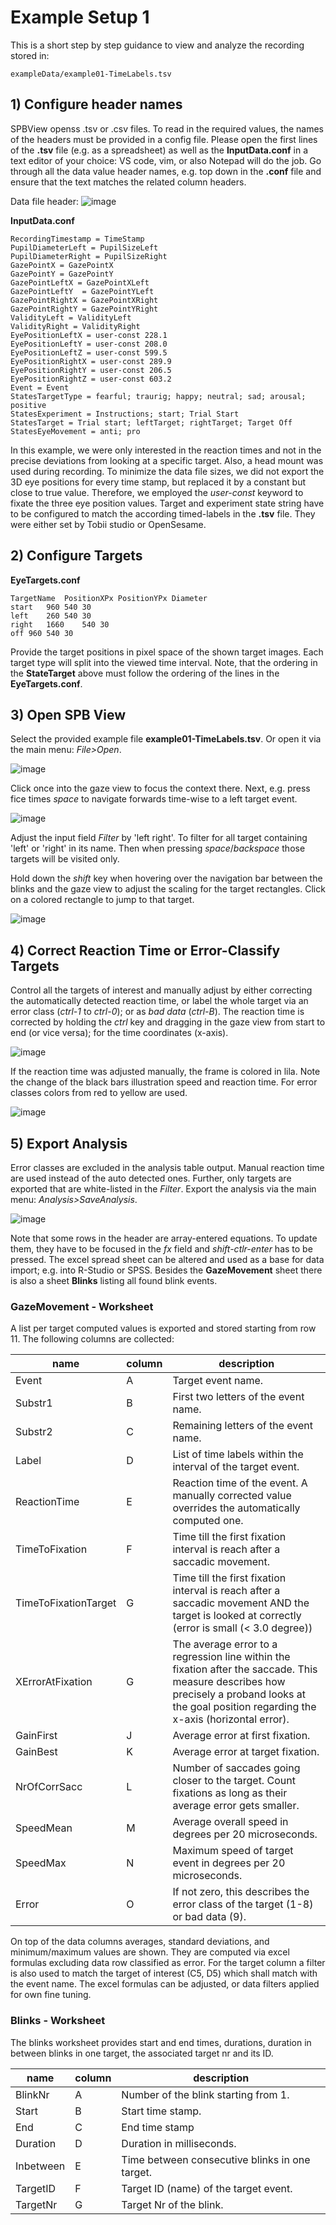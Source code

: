 # Example Setup 1
This is a short step by step guidance to view and analyze the recording stored in:  
```
exampleData/example01-TimeLabels.tsv
```


## 1) Configure header names

SPBView openss .tsv or .csv files. To read in the required values, the names of the headers must be provided in a config file. 
Please open the first lines of the __.tsv__ file (e.g. as a spreadsheet) as well as the __InputData.conf__ in a text editor of your choice: VS code, vim, or also Notepad will do the job.
Go through all the data value header names, e.g. top down in the __.conf__ file and ensure that the text matches the related column headers.

Data file header:
![image](https://github.com/user-attachments/assets/fc33e94a-3954-4b97-bb35-3a124b43d7d1)

__InputData.conf__
```
RecordingTimestamp = TimeStamp
PupilDiameterLeft = PupilSizeLeft
PupilDiameterRight = PupilSizeRight
GazePointX = GazePointX
GazePointY = GazePointY
GazePointLeftX = GazePointXLeft
GazePointLeftY  = GazePointYLeft
GazePointRightX = GazePointXRight
GazePointRightY = GazePointYRight
ValidityLeft = ValidityLeft
ValidityRight = ValidityRight
EyePositionLeftX = user-const 228.1
EyePositionLeftY = user-const 208.0
EyePositionLeftZ = user-const 599.5
EyePositionRightX = user-const 289.9
EyePositionRightY = user-const 206.5
EyePositionRightZ = user-const 603.2
Event = Event
StatesTargetType = fearful; traurig; happy; neutral; sad; arousal; positive
StatesExperiment = Instructions; start; Trial Start
StatesTarget = Trial start; leftTarget; rightTarget; Target Off
StatesEyeMovement = anti; pro
```
In this example, we were only interested in the reaction times and not in the precise deviations from looking at a specific target. Also, a head mount was used during recording. To minimize the data file sizes, we did not export the 3D eye positions for every time stamp, but replaced it by a constant but close to true value. Therefore, we employed the _user-const_ keyword to fixate the three eye position values.
Target and experiment state string have to be configured to match the according timed-labels in the __.tsv__ file. They were either set by Tobii studio or OpenSesame. 


## 2) Configure Targets
__EyeTargets.conf__
```
TargetName	PositionXPx	PositionYPx	Diameter
start	960	540	30
left	260	540	30
right	1660	540	30
off	960	540	30
```
Provide the target positions in pixel space of the shown target images. Each target type will split into the viewed time interval. Note, that the ordering in the __StateTarget__ above must follow the ordering of the lines in the __EyeTargets.conf__.


## 3) Open SPB View

Select the provided example file __example01-TimeLabels.tsv__. Or open it via the main menu: _File>Open_.

 ![image](https://github.com/user-attachments/assets/161f597f-84fa-453b-a7bc-7423c459cc40)

 Click once into the gaze view to focus the context there. Next, e.g. press fice times _space_ to navigate forwards time-wise to a left target event.

 ![image](https://github.com/user-attachments/assets/3779e3c2-f2e5-45a6-818a-9204c2a405c6)

Adjust the input field _Filter_ by 'left right'. To filter for all target containing 'left' or 'right' in its name. Then when pressing _space_/_backspace_ those targets will be visited only.

 Hold down the _shift_ key when hovering over the navigation bar between the blinks and the gaze view to adjust the scaling for the target rectangles. Click on a colored rectangle to jump to that target.
 
 ![image](https://github.com/user-attachments/assets/13dbbe16-ada1-41e1-b768-fe5173482ca8)


## 4) Correct Reaction Time or Error-Classify Targets

Control all the targets of interest and manually adjust by either correcting the automatically detected reaction time, or label the whole target via an error class (_ctrl-1_ to _ctrl-0_); or as _bad data_ (_ctrl-B_). The reaction time is corrected by holding the _ctrl_ key and dragging in the gaze view from start to end (or vice versa); for the time coordinates (x-axis).

![image](https://github.com/user-attachments/assets/138797bf-8bdd-4e97-af86-6a66fd23a417)

If the reaction time was adjusted manually, the frame is colored in lila. Note the change of the black bars illustration speed and reaction time. For error classes colors from red to yellow are used.

![image](https://github.com/user-attachments/assets/cfa3e14e-68e9-4409-bed5-690e129ea7aa)


## 5) Export Analysis

Error classes are excluded in the analysis table output. Manual reaction time are used instead of the auto detected ones. Further, only targets are exported that are white-listed in the _Filter_.
Export the analysis via the main menu: _Analysis>SaveAnalysis_.

![image](https://github.com/user-attachments/assets/95738e8e-a627-478c-99cb-4fc528b58c31)

Note that some rows in the header are array-entered equations. To update them, they have to be focused in the _fx_ field and _shift-ctlr-enter_ has to be pressed.
The excel spread sheet can be altered and used as a base for data import; e.g. into R-Studio or SPSS.
Besides the __GazeMovement__ sheet there is also a sheet __Blinks__ listing all found blink events. 

### GazeMovement - Worksheet

A list per target computed values is exported and stored starting from row 11. The following columns are collected:

| name | column | description |
| --- | --- | --- |
| Event | A | Target event name. |
| Substr1 | B | First two letters of the event name. |
| Substr2 | C | Remaining letters of the event name. |
| Label | D | List of time labels within the interval of the target event. |
| ReactionTime | E | Reaction time of the event. A manually corrected value overrides the automatically computed one. |
| TimeToFixation | F | Time till the first fixation interval is reach after a saccadic movement. |
| TimeToFixationTarget | G | Time till the first fixation interval is reach after a saccadic movement AND the target is looked at correctly (error is small (< 3.0 degree)) |
| XErrorAtFixation | G | The average  error to a regression line within the fixation after the saccade. This measure describes how precisely a proband looks at the goal position regarding the x-axis (horizontal error). |
| GainFirst | J | Average error at first fixation. |
| GainBest | K | Average error at target fixation. |
| NrOfCorrSacc | L | Number of saccades going closer to the target. Count fixations as long as their average error gets smaller. |
| SpeedMean | M | Average overall speed in degrees per 20 microseconds. |
| SpeedMax | N | Maximum speed of target event in degrees per 20 microseconds.|
| Error | O | If not zero, this describes the error class of the target (1-8) or bad data (9).|

On top of the data columns averages, standard deviations, and minimum/maximum values are shown. They are computed via excel formulas excluding data row classified as error. For the target column a filter is also used to match the target of interest (C5, D5) which shall match with the event name. The excel formulas can be adjusted, or data filters applied for own fine tuning.

### Blinks - Worksheet

The blinks worksheet provides start and end times, durations, duration in between blinks in one target, the associated target nr and its ID.

| name | column | description |
| --- | --- | --- |
| BlinkNr | A | Number of the blink starting from 1. |
| Start | B | Start time stamp. |
| End | C | End time stamp |
| Duration | D | Duration in milliseconds. |
| Inbetween | E | Time between consecutive blinks in one target. |
| TargetID | F | Target ID (name) of the target event. |
| TargetNr | G | Target Nr of the blink. |
